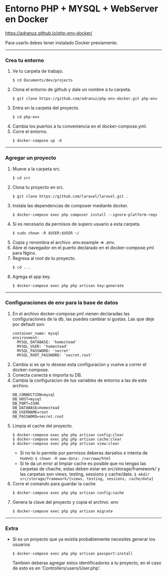 # Entorno PHP + MYSQL + WebServer en Docker
https://adranuz.github.io/php-env-docker/

Para usarlo debes tener instalado Docker previamente.

---

### Crea tu entorno

1. Ve tu carpeta de trabajo.
    ```
    $ cd Documents/dev/projects
    ```
2. Clona el entorno de github y dale un nombre a tu carpeta.
    ```
    $ git clone https://github.com/adranuz/php-env-docker.git php-env
    ```
3. Entra en la carpeta del proyecto.
    ```
    $ cd php-env
    ```
4. Cambia los puertos a tu conveniencia en el docker-compose.yml.
5. Corre el entorno.
    ```
    $ docker-compose up -d
    ```

---

### Agregar un proyecto


1. Mueve a la carpeta src.
    ```
    $ cd src
    ```
2. Clona tu proyecto en src.
    ```
    $ git clone https://github.com/laravel/laravel.git .
    ```
2. Instala las dependencias de composer mediante docker.
    ```
    $ docker-compose exec php composer install --ignore-platform-reqs
    ```
3. Si es necesario da permisos de supero usuario a esta carpeta.
    ```
    $ sudo chown -R $USER:$USER ~/
    ```
4. Copia y renombra el archivo .env.example => .env.
5. Abre el navegador en el puerto declarado en el docker-compose.yml para Nginx.
6. Regresa al root de tu proyecto.
    ```
    $ cd ...
    ```
7. Agrega el app key.
    ```
    $ docker-compose exec php php artisan key:generate
    ```

---

### Configuraciones de env para la base de datos

1. En el archivo docker-compose.yml vienen declaradas las configuraciones de la db, las puedes cambiar si gustas. Las que deje por default son: 
    ```
    container_name: mysql
    environment: 
      MYSQL_DATABASE: 'homestead'
      MYSQL_USER: 'homestead'
      MYSQL_PASSWORD: 'secret'
      MYSQL_ROOT_PASSWORD: 'secret.root'
    ```
2. Cambia si es qe lo deseas esta configuracion y vuelve a correr el docker-compose.
3. Conecta conecta e importa tu DB.
4. Cambia la configuracion de tus variables de entorno a las de este archivo.
    ```
    DB_CONNECTION=mysql
    DB_HOST=mysql
    DB_PORT=3306
    DB_DATABASE=homestead
    DB_USERNAME=root
    DB_PASSWORD=secret.root
    ```
5. Limpia el cache del proyecto.
    ```
    $ docker-compose exec php php artisan config:clear
    $ docker-compose exec php php artisan cache:clear
    $ docker-compose exec php php artisan view:clear
    ```
    - Si no te lo permite por permisos deberas darselos e intenta de nuevo:
            ```
            $ chown -R www-data: /var/www/html
            ```
    - Si te da un error al limpiar cache es posible que no tengas las carpetas de chache, estas deben estar en src/storage/framework/ y las carpetas son views, testing, sessions y cache/data.
            ```
            $ mkdir src/storage/framework/{views, testing, sessions, cache/data}
            ```
6. Corre el comando para guardar la cache
    ```
    $ docker-compose exec php php artisan config:cache
    ```
7. Genera la clave del proyecto y copia el archivo .env
    ```
    $ docker-compose exec php php artisan migrate
    ```


---

### Extra
- Si es un proyecto que ya existia probablemente necesites generar los usuarios
    ```
    $ docker-compose exec php php artisan passport:install
    ```
    Tambien deberas agregar estos identificadores a tu proyecto, en el caso de esto es en 'Controllers/users/User.php'.
    
